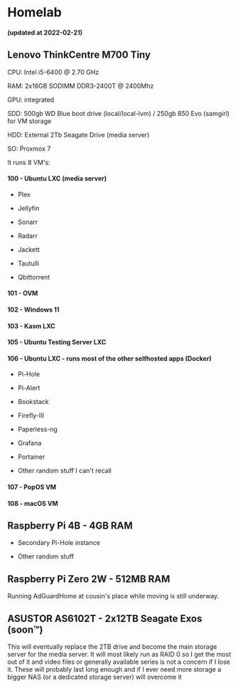 # Homelab

#### (updated at 2022-02-21)

## Lenovo ThinkCentre M700 Tiny

CPU: Intel i5-6400 @ 2.70 GHz

RAM: 2x16GB SODIMM DDR3-2400T @ 2400Mhz

GPU: integrated

SDD: 500gb WD Blue boot drive (local/local-lvm) / 250gb 850 Evo (samgirl) for VM storage

HDD: External 2Tb Seagate Drive (media server)

SO: Proxmox 7

It runs 8 VM's:

#### 100 - Ubuntu LXC (media server)

- Plex

- Jellyfin

- Sonarr

- Radarr

- Jackett

- Tautulli

- Qbittorrent

#### 101 - OVM

#### 102 - Windows 11

#### 103 - Kasm LXC

#### 105 - Ubuntu Testing Server LXC

#### 106 - Ubuntu LXC - runs most of the other selfhosted apps (Docker)

- Pi-Hole

- Pi-Alert

- Bookstack

- Firefly-III

- Paperless-ng

- Grafana

- Portainer

- Other random stuff I can't recall

#### 107 - PopOS VM

#### 108 - macOS VM

## Raspberry Pi 4B - 4GB RAM

- Secondary Pi-Hole instance

- Other random stuff 

## Raspberry Pi Zero 2W - 512MB RAM

Running AdGuardHome at cousin's place while moving is still underway.

## ASUSTOR AS6102T - 2x12TB Seagate Exos (soon™)

This will eventually replace the 2TB drive and become the main storage server for the media server. It will most likely run as RAID 0 so I get the most out of it and video files or generally available series is not a concern if I lose it. These will probably last long enough and if I ever need more storage a bigger NAS (or a dedicated storage server) will overcome it
